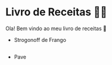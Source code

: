 # Livro de Receitas :man_cook: # 

Ola! Bem vindo ao meu livro de receitas :wave:

- Strogonoff de Frango

##  ##

- Pave
